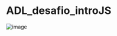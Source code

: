 # ADL_desafio_introJS
![image](https://github.com/user-attachments/assets/d9efa38e-0353-45b4-9d7e-822906743bf3)

